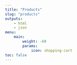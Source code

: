 ```yaml
---
title: "Products"
slug: "products"
outputs:
    - html
    - json
menu:
    main:
        weight: -60
        params: 
            icon: shopping-cart
toc: false
---
```

